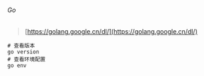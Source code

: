 ###### Go

> [https://golang.google.cn/dl/](https://golang.google.cn/dl/)

```shell
# 查看版本
go version
# 查看环境配置
go env
```